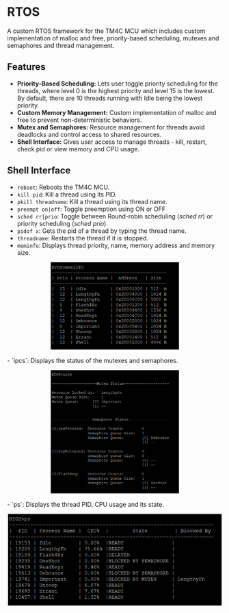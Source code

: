 # RTOS
A custom RTOS framework for the TM4C MCU which includes custom implementation of malloc and free, priority-based scheduling, mutexes and semaphores and thread management.

## Features 
- **Priority-Based Scheduling:** Lets user toggle priority scheduling for the threads, where level 0 is the highest priority and level 15 is the lowest. By default, there are 10 threads running with Idle being the lowest priority.
- **Custom Memory Management:** Custom implementation of malloc and free to prevent non-deterministic behaviors.
- **Mutex and Semaphores:** Resource management for threads avoid deadlocks and control access to shared resources.  
- **Shell Interface:** Gives user access to manage threads - kill, restart, check pid or view memory and CPU usage.

  
## Shell Interface
- `reboot`: Reboots the TM4C MCU. 
- `kill pid`: Kill a thread using its PID.
- `pkill threadname`: Kill a thread using its thread name.
- `preempt on|off`: Toggle preemption using ON or OFF
- `sched rr|prio`: Toggle between Round-robin scheduling (_sched rr_) or priority scheduling (_sched prio_). 
- `pidof x`: Gets the pid of a thread by typing the thread name.
- `threadname`: Restarts the thread if it is stopped.
- `meminfo`: Displays thread priority, name, memory address and memory size.
<p align = center> <img src = "Documentation/meminfo.png" width="300" > </p>
- `ipcs`: Displays the status of the mutexes and semaphores.
<p align = center> <img src = "Documentation/ipcs.png" width="300" > </p>
- `ps`: Displays the thread PID, CPU usage and its state.
<p align = center> <img src = "Documentation/ps_command.png" width="500" ></p>

